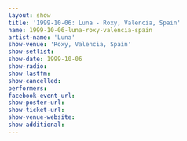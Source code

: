 ```yaml
---
layout: show
title: '1999-10-06: Luna - Roxy, Valencia, Spain'
name: 1999-10-06-luna-roxy-valencia-spain
artist-name: 'Luna'
show-venue: 'Roxy, Valencia, Spain'
show-setlist: 
show-date: 1999-10-06
show-radio: 
show-lastfm: 
show-cancelled: 
performers: 
facebook-event-url: 
show-poster-url: 
show-ticket-url: 
show-venue-website: 
show-additional: 
---
```


